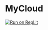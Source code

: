 # MyCloud
[![Run on Repl.it](https://replit.com/badge/github/SaatvikK/CloudThing)](https://replit.com/new/github/SaatvikK/CloudThing)
